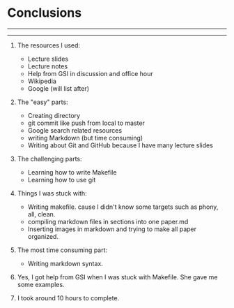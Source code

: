# Conclusions
***  
***
  
1. The resources I used:
    + Lecture slides
    + Lecture notes
    + Help from GSI in discussion and office hour
    + Wikipedia
    + Google (will list after)  
   
   
2. The "easy" parts:
    + Creating directory
    + git commit like push from local to master
    + Google search related resources
    + writing Markdown (but time consuming)
    + Writing about Git and GitHub because I have many lecture slides  
   
   
3. The challenging parts:
    + Learning how to write Makefile
    + Learning how to use git   
  
  
4. Things I was stuck with:
    + Writing makefile. cause I didn't know some targets such as phony, all, clean.
    + compiling markdown files in sections into one paper.md
    + Inserting images in markdown and trying to make all paper organized.

5. The most time consuming part:
    + Writing markdown syntax.
	
6. Yes, I got help from GSI when I was stuck with Makefile. She gave me some examples.

7. I took around 10 hours to complete. 
    
    

